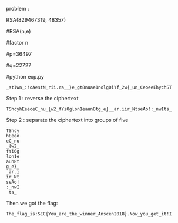 problem : 

RSA(829467319, 48357)

#RSA(n,e)

#factor n 

#p=36497

#q=22727

#python exp.py
```
_stIwn_:!oAestN_rii.ra__}e_gt8nuae1nolg0iYf_2w{_un_CeoeeEhychST
```
Step 1 : reverse the ciphertext
```
TShcyhEeeoeC_nu_{w2_fYi0glon1eaun8tg_e}__ar.iir_NtseAo!:_nwIts_
```
Step 2 : separate the ciphertext into groups of five
```
TShcy
hEeeo
eC_nu
_{w2_
fYi0g
lon1e
aun8t
g_e}_
_ar.i
ir_Nt
seAo!
:_nwI
 ts_
 ```

Then we got the flag:
```
The_flag_is:SEC{You_are_the_winner_Anscen2018}.Now_you_get_it!I
```
